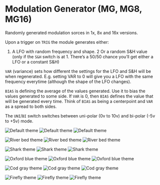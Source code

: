 # Modulation Generator (MG, MG8, MG16)
Randomly generated modulation sorces in 1x, 8x and 16x versions.

Upon a trigger on `TRIG` the module generates either:

1. A LFO with random frequency and shape.
2 Or a random S&H value (only if the `S&H` switch is at 1. There’s a 50/50 chance you’ll get either a LFO or a constant S&H)

`VAR` (variance) sets how different the settings for the LFO and S&H will be when regenerated. E.g. setting VAR to 0 will give you a LFO with the same frequency everytime (although the shape of the LFO changes).

`BIAS` is defining the average of the values generated. Use it to bias the values generated to some side. If `VAR` is 0, then `BIAS` defines the value that will be generated every time. Think of `BIAS` as being a centerpoint and `VAR` as a spread to both sides.

The `UNI`/`BI` switch switches between uni-polar (0v to 10v) and bi-polar (-5v to +5v) mode.

![Default theme](/module-screenshots/default/MG1.png?raw=true)
![Default theme](/module-screenshots/default/MG8.png?raw=true)
![Default theme](/module-screenshots/default/MG16.png?raw=true)

![River bed theme](/module-screenshots/river-bed/MG1.png?raw=true)
![River bed theme](/module-screenshots/river-bed/MG8.png?raw=true)
![River bed theme](/module-screenshots/river-bed/MG16.png?raw=true)

![Shark theme](/module-screenshots/shark/MG1.png?raw=true)
![Shark theme](/module-screenshots/shark/MG8.png?raw=true)
![Shark theme](/module-screenshots/shark/MG16.png?raw=true)

![Oxford blue theme](/module-screenshots/oxford-blue/MG1.png?raw=true)
![Oxford blue theme](/module-screenshots/oxford-blue/MG8.png?raw=true)
![Oxford blue theme](/module-screenshots/oxford-blue/MG16.png?raw=true)

![Cod gray theme](/module-screenshots/cod-gray/MG1.png?raw=true)
![Cod gray theme](/module-screenshots/cod-gray/MG8.png?raw=true)
![Cod gray theme](/module-screenshots/cod-gray/MG16.png?raw=true)

![Firefly theme](/module-screenshots/firefly/MG1.png?raw=true)
![Firefly theme](/module-screenshots/firefly/MG8.png?raw=true)
![Firefly theme](/module-screenshots/firefly/MG16.png?raw=true)
